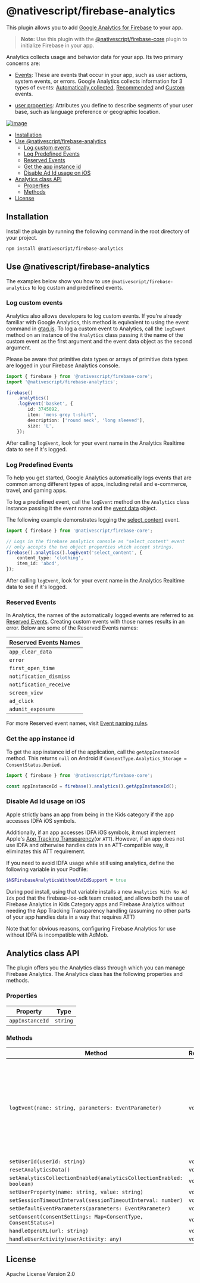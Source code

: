 # @nativescript/firebase-analytics

This plugin allows you to add [Google Analytics for Firebase](https://firebase.google.com/docs/analytics)
 to your app. 

> **Note:** Use this plugin with the [@nativescript/firebase-core](../firebase-core/) plugin to initialize Firebase in your app.

Analytics collects usage and behavior data for your app. Its two primary concerns are:

- [Events](https://support.google.com/analytics/answer/9234069): These are events that occur in your app, such as user actions, system events, or errors. Google Analytics collects information for 3 types of events: [Automatically collected](https://support.google.com/analytics/answer/9234069?hl=en&ref_topic=13367566), [Recommended](https://support.google.com/analytics/answer/9267735?hl=en&ref_topic=13367566) and [Custom](https://support.google.com/analytics/answer/12229021?hl=en&ref_topic=13367566) events.

- [user properties](https://support.google.com/analytics/answer/9268042): Attributes you define to describe segments of your user base, such as language preference or geographic location.

[![image](https://img.youtube.com/vi/8iZpH7O6zXo/hqdefault.jpg)](https://www.youtube.com/watch?v=8iZpH7O6zXo)

* [Installation](#installation)
* [Use @nativescript/firebase-analytics](#use-nativescriptfirebase-analytics)
	* [Log custom events](#log-custom-events)
	* [Log Predefined Events](#log-predefined-events)
	* [Reserved Events](#reserved-events)
	* [Get the app instance id](#get-the-appinstance-id)
	* [Disable Ad Id usage on iOS](#disable-ad-id-usage-on-ios)
* [Analytics class API](#analytics-class-api)
	* [Properties](#properties)
	* [Methods](#Methods)
* [License](#License)

## Installation
Install the plugin by running the following command in the root directory of your project.

```cli
npm install @nativescript/firebase-analytics
```

## Use @nativescript/firebase-analytics

The examples below show you how to use `@nativescript/firebase-analytics` to log custom and predefined events.

### Log custom events

Analytics also allows developers to log custom events. If you're already familiar with Google Analytics, this method is equivalent to using the event command in [gtag.js](https://developers.google.com/gtagjs/).
To log a custom event to Analytics, call the `logEvent` method on an instance of the `Analytics` class passing it the name of the custom event as the first argument and the event data object as the second argument.

Please be aware that primitive data types or arrays of primitive data types are logged in your Firebase Analytics console.

```ts
import { firebase } from '@nativescript/firebase-core';
import '@nativescript/firebase-analytics';

firebase()
	.analytics()
	.logEvent('basket', {
		id: 3745092,
		item: 'mens grey t-shirt',
		description: ['round neck', 'long sleeved'],
		size: 'L',
	});
```
After calling `logEvent`, look for your event name in the Analytics Realtime data to see if it's logged.

### Log Predefined Events

To help you get started, Google Analytics automatically logs events that are common among different types of apps, including retail and e-commerce, travel, and gaming apps.

To log a predefined event, call the `logEvent` method on the `Analytics` class instance passing it the event name and the [event data](https://support.google.com/analytics/answer/13316687#zippy=%2Cmobile-android-and-ios) object.

The following example demonstrates logging the [select_content](https://developers.google.com/analytics/devguides/collection/ga4/reference/events#select_content) event.

```ts
import { firebase } from '@nativescript/firebase-core';

// Logs in the firebase analytics console as "select_content" event
// only accepts the two object properties which accept strings.
firebase().analytics().logEvent('select_content', {
	content_type: 'clothing',
	item_id: 'abcd',
});
```
After calling `logEvent`, look for your event name in the Analytics Realtime data to see if it's logged.

### Reserved Events

In Analytics, the names of the automatically logged events are referred to as [Reserved Events](https://support.google.com/analytics/answer/13316687#zippy=%2Cmobile-android-and-ios). Creating custom events with those names results in an error. Below are some of the Reserved Events names:

| Reserved Events Names
|:-------------------
| `app_clear_data`
| `error`    
| `first_open_time`   
| `notification_dismiss`
| `notification_receive` 
| `screen_view` 
| `ad_click`      
| `adunit_exposure`  

For more Reserved event names, visit [Event naming rules](https://support.google.com/analytics/answer/13316687#zippy=%2Cmobile-android-and-ios).

### Get the app instance id

To get the app instance id of the application, call the `getAppInstanceId` method. This returns `null` on Android if `ConsentType.Analytics_Storage = ConsentStatus.Denied`.

```ts
import { firebase } from '@nativescript/firebase-core';

const appInstanceId = firebase().analytics().getAppInstanceId();
```

### Disable Ad Id usage on iOS

Apple strictly bans an app from being in the Kids category if the app accesses IDFA iOS symbols.

Additionally, if an app accesses IDFA iOS symbols, it must implement Apple's [App Tracking Transparency](https://developer.apple.com/documentation/apptrackingtransparency)(or `ATT`). However, if an app does not use IDFA and otherwise handles data in an ATT-compatible way, it eliminates this ATT requirement.

If you need to avoid IDFA usage while still using analytics, define the following variable in your Podfile:

```ruby
$NSFirebaseAnalyticsWithoutAdIdSupport = true
```

During pod install, using that variable installs a new `Analytics With No Ad Ids` pod that the firebase-ios-sdk team created, and allows both the use of Firebase Analytics in Kids Category apps and Firebase Analytics without needing the App Tracking Transparency handling (assuming no other parts of your app handles data in a way that requires ATT)

Note that for obvious reasons, configuring Firebase Analytics for use without IDFA is incompatible with AdMob.

## Analytics class API

The plugin offers you the Analytics class through which you can manage Firebase Analytics.
The Analytics class has the following properties and methods.

### Properties
|Property | Type
|---------|-----
| `appInstanceId` | `string` 

### Methods

| Method | Returns  | Description
|------------|------------|-----------
| `logEvent(name: string, parameters: EventParameter)` | `void` | Sends the specified event data to Google Analystics. `name`: the name of the event to log.<br> `parameters`: an object of specifying the event data. For a list of supported properties for `parameters` for a Reserved event, visit [FirebaseAnalytics.Param Constants Summary](https://firebase.google.com/docs/reference/android/com/google/firebase/analytics/FirebaseAnalytics.Param#constant-summary).
| `setUserId(userId: string)`| `void` |
| `resetAnalyticsData()`| `void`
| `setAnalyticsCollectionEnabled(analyticsCollectionEnabled: boolean)` | `void`
| `setUserProperty(name: string, value: string)` | `void`
| `setSessionTimeoutInterval(sessionTimeoutInterval: number)` | `void`
| `setDefaultEventParameters(parameters: EventParameter)` | `void`
| `setConsent(consentSettings: Map<ConsentType, ConsentStatus>)` | `void`
| `handleOpenURL(url: string)` | `void`
| `handleUserActivity(userActivity: any)` | `void`

## License

Apache License Version 2.0

